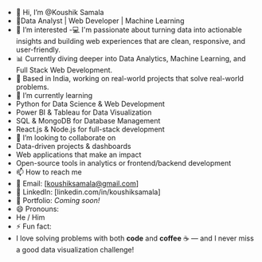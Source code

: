 - 👋 Hi, I’m @Koushik Samala
-  🎯Data Analyst | Web Developer | Machine Learning
- 👀 I’m interested
-💻 I'm passionate about turning data into actionable insights and building web experiences that are clean, responsive, and user-friendly.
- 📊 Currently diving deeper into Data Analytics, Machine Learning, and Full Stack Web Development.
- 📍 Based in India, working on real-world projects that solve real-world problems.
- 🌱 I’m currently learning
- Python for Data Science & Web Development
- Power BI & Tableau for Data Visualization
- SQL & MongoDB for Database Management
- React.js & Node.js for full-stack development
- 💞️ I’m looking to collaborate on
- Data-driven projects & dashboards
- Web applications that make an impact
- Open-source tools in analytics or frontend/backend development
- 📫 How to reach me
- 📧 Email: [koushiksamala@gmail.com]
- 💼 LinkedIn: [linkedin.com/in/koushiksamala]
- 🧠 Portfolio: _Coming soon!_
- 😄 Pronouns:
- He / Him
- ⚡ Fun fact:
- I love solving problems with both **code** and **coffee** ☕ — and I never miss a good data visualization challenge!

<!---
KoushikSamalaData/KoushikSamalaData is a ✨ special ✨ repository because its `README.md` (this file) appears on your GitHub profile.
You can click the Preview link to take a look at your changes.
--->
